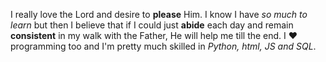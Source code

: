 I really love the Lord and desire to **please** Him. I know I have _so much to learn_ but then I believe that if I could just **abide** each day and remain **consistent** in my walk with the Father, He will help me till the end. I ❤️ programming too and I'm pretty much skilled in *Python, html, JS and SQL*.
